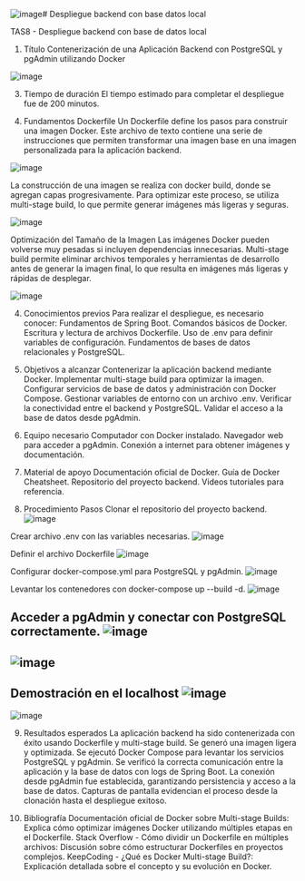 ![image](https://github.com/user-attachments/assets/c1a2be2b-d87b-4723-8437-c349215c1494)# Despliegue backend con base datos local

TAS8 - Despliegue backend con base de datos local

1. Título
Contenerización de una Aplicación Backend con PostgreSQL y pgAdmin utilizando Docker

![image](https://github.com/user-attachments/assets/7c76ca17-fadc-4d3b-9504-8059b5805926)

3. Tiempo de duración
El tiempo estimado para completar el despliegue fue de 200 minutos.

4. Fundamentos
Dockerfile
Un Dockerfile define los pasos para construir una imagen Docker. Este archivo de texto contiene una serie de instrucciones que permiten transformar una imagen base en una imagen personalizada para la aplicación backend.

![image](https://github.com/user-attachments/assets/aea108aa-47f7-49a3-9675-5889d42587c9)

La construcción de una imagen se realiza con docker build, donde se agregan capas progresivamente. Para optimizar este proceso, se utiliza multi-stage build, lo que permite generar imágenes más ligeras y seguras.

![image](https://github.com/user-attachments/assets/6530dbf8-7e68-40e2-bf70-84bd79c21658)

Optimización del Tamaño de la Imagen
Las imágenes Docker pueden volverse muy pesadas si incluyen dependencias innecesarias. Multi-stage build permite eliminar archivos temporales y herramientas de desarrollo antes de generar la imagen final, lo que resulta en imágenes más ligeras y rápidas de desplegar.

![image](https://github.com/user-attachments/assets/6cc810da-ed05-48f4-b661-2a9e4b48743e)

4. Conocimientos previos
Para realizar el despliegue, es necesario conocer:
Fundamentos de Spring Boot.
Comandos básicos de Docker.
Escritura y lectura de archivos Dockerfile.
Uso de .env para definir variables de configuración.
Fundamentos de bases de datos relacionales y PostgreSQL.

5. Objetivos a alcanzar
Contenerizar la aplicación backend mediante Docker.
Implementar multi-stage build para optimizar la imagen.
Configurar servicios de base de datos y administración con Docker Compose.
Gestionar variables de entorno con un archivo .env.
Verificar la conectividad entre el backend y PostgreSQL.
Validar el acceso a la base de datos desde pgAdmin.

6. Equipo necesario
Computador con Docker instalado.
Navegador web para acceder a pgAdmin.
Conexión a internet para obtener imágenes y documentación.

7. Material de apoyo
Documentación oficial de Docker.
Guía de Docker Cheatsheet.
Repositorio del proyecto backend.
Videos tutoriales para referencia.

8. Procedimiento
Pasos
Clonar el repositorio del proyecto backend.
![image](https://github.com/user-attachments/assets/f6bc9c0e-bada-476e-93cd-ee301f6b01d4)

Crear archivo .env con las variables necesarias.
![image](https://github.com/user-attachments/assets/a2f04274-c07b-4ebd-a4aa-0f1a92e0f476)

Definir el archivo Dockerfile
![image](https://github.com/user-attachments/assets/36036b20-86ec-40a4-8e31-8c78a97d7c55)

Configurar docker-compose.yml para PostgreSQL y pgAdmin.
![image](https://github.com/user-attachments/assets/3a84b2f7-1ded-4e00-8f03-bb50b08ef8ca)

Levantar los contenedores con docker-compose up --build -d.
![image](https://github.com/user-attachments/assets/27e630d2-8b39-4265-bf9b-db36c9a46d33)

Acceder a pgAdmin y conectar con PostgreSQL correctamente.
![image](https://github.com/user-attachments/assets/6022aced-4825-4265-830c-ea1a0b04ea45)
---
![image](https://github.com/user-attachments/assets/27a64138-4e5d-48e7-9231-4fd36f83bfa6)
---
Demostración en el localhost
![image](https://github.com/user-attachments/assets/02de7daa-b1d3-4d9a-bc1b-1542bf9ed6c7)
---
![image](https://github.com/user-attachments/assets/f5a61d96-9115-49c6-87c9-621f0f177712)


9. Resultados esperados
La aplicación backend ha sido contenerizada con éxito usando Dockerfile y multi-stage build.
Se generó una imagen ligera y optimizada.
Se ejecutó Docker Compose para levantar los servicios PostgreSQL y pgAdmin.
Se verificó la correcta comunicación entre la aplicación y la base de datos con logs de Spring Boot.
La conexión desde pgAdmin fue establecida, garantizando persistencia y acceso a la base de datos.
Capturas de pantalla evidencian el proceso desde la clonación hasta el despliegue exitoso.

10. Bibliografía
Documentación oficial de Docker sobre Multi-stage Builds: Explica cómo optimizar imágenes Docker utilizando múltiples etapas en el Dockerfile.
Stack Overflow - Cómo dividir un Dockerfile en múltiples archivos: Discusión sobre cómo estructurar Dockerfiles en proyectos complejos.
KeepCoding - ¿Qué es Docker Multi-stage Build?: Explicación detallada sobre el concepto y su evolución en Docker.
